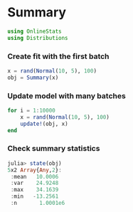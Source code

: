 
# Summary


````julia
using OnlineStats
using Distributions
````





### Create fit with the first batch
````julia
x = rand(Normal(10, 5), 100)
obj = Summary(x)
````





### Update model with many batches
````julia
for i = 1:10000
    x = rand(Normal(10, 5), 100)
    update!(obj, x)
end
````





### Check summary statistics
````julia
julia> state(obj)
5x2 Array{Any,2}:
 :mean   10.0006  
 :var    24.9248  
 :max    34.1639  
 :min   -13.2561  
 :n       1.0001e6

````


